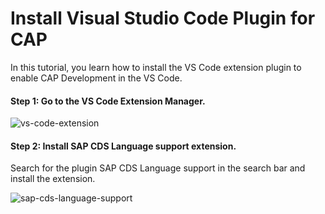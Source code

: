 # Install Visual Studio Code Plugin for CAP 

In this tutorial, you learn how to install the VS Code extension plugin to enable CAP Development in the VS Code. 

#### Step 1: Go to the VS Code Extension Manager.

![vs-code-extension](./images/asset/vs-code-extension.png)

#### Step 2: Install SAP CDS Language support extension. 

Search for the plugin SAP CDS Language support in the search bar and install the extension. 

![sap-cds-language-support](./images/asset/sap-cds-language-support.png)
